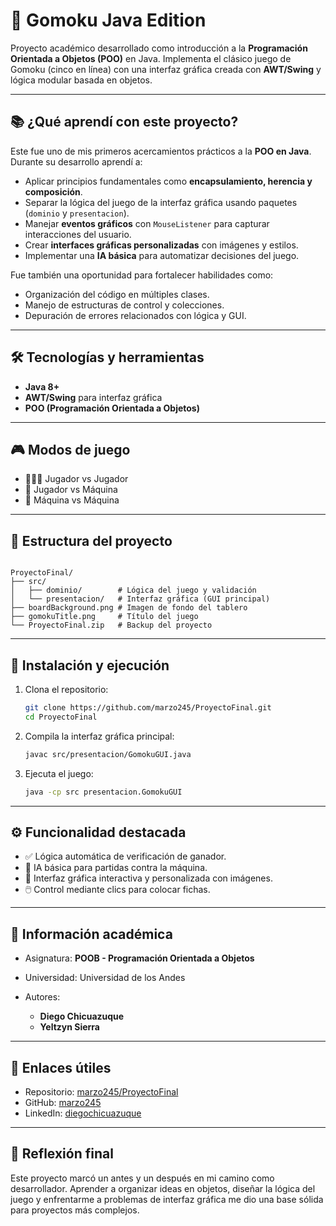 # 🎯 Gomoku Java Edition

Proyecto académico desarrollado como introducción a la **Programación Orientada a Objetos (POO)** en Java. Implementa el clásico juego de Gomoku (cinco en línea) con una interfaz gráfica creada con **AWT/Swing** y lógica modular basada en objetos.

---

## 📚 ¿Qué aprendí con este proyecto?

Este fue uno de mis primeros acercamientos prácticos a la **POO en Java**. Durante su desarrollo aprendí a:

- Aplicar principios fundamentales como **encapsulamiento, herencia y composición**.
- Separar la lógica del juego de la interfaz gráfica usando paquetes (`dominio` y `presentacion`).
- Manejar **eventos gráficos** con `MouseListener` para capturar interacciones del usuario.
- Crear **interfaces gráficas personalizadas** con imágenes y estilos.
- Implementar una **IA básica** para automatizar decisiones del juego.

Fue también una oportunidad para fortalecer habilidades como:
- Organización del código en múltiples clases.
- Manejo de estructuras de control y colecciones.
- Depuración de errores relacionados con lógica y GUI.

---

## 🛠️ Tecnologías y herramientas

- **Java 8+**
- **AWT/Swing** para interfaz gráfica
- **POO (Programación Orientada a Objetos)**

---

## 🎮 Modos de juego

- 🧑‍🤝‍🧑 Jugador vs Jugador  
- 🧠 Jugador vs Máquina  
- 🤖 Máquina vs Máquina  

---

## 📂 Estructura del proyecto

```

ProyectoFinal/
├── src/
│   ├── dominio/        # Lógica del juego y validación
│   └── presentacion/   # Interfaz gráfica (GUI principal)
├── boardBackground.png # Imagen de fondo del tablero
├── gomokuTitle.png     # Título del juego
└── ProyectoFinal.zip   # Backup del proyecto

````

---

## 🚀 Instalación y ejecución

1. Clona el repositorio:
   ```bash
   git clone https://github.com/marzo245/ProyectoFinal.git
   cd ProyectoFinal
   ````

2. Compila la interfaz gráfica principal:

   ```bash
   javac src/presentacion/GomokuGUI.java
   ```

3. Ejecuta el juego:

   ```bash
   java -cp src presentacion.GomokuGUI
   ```

---

## ⚙️ Funcionalidad destacada

* ✅ Lógica automática de verificación de ganador.
* 🤖 IA básica para partidas contra la máquina.
* 🎨 Interfaz gráfica interactiva y personalizada con imágenes.
* 🖱️ Control mediante clics para colocar fichas.

---

## 🧾 Información académica

* Asignatura: **POOB - Programación Orientada a Objetos**
* Universidad: Universidad de los Andes
* Autores:

  * **Diego Chicuazuque**
  * **Yeltzyn Sierra**

---

## 🔗 Enlaces útiles

* Repositorio: [marzo245/ProyectoFinal](https://github.com/marzo245/ProyectoFinal)
* GitHub: [marzo245](https://github.com/marzo245)
* LinkedIn: [diegochicuazuque](https://www.linkedin.com/in/diegochicuazuque)

---

## 📌 Reflexión final

Este proyecto marcó un antes y un después en mi camino como desarrollador. Aprender a organizar ideas en objetos, diseñar la lógica del juego y enfrentarme a problemas de interfaz gráfica me dio una base sólida para proyectos más complejos.


